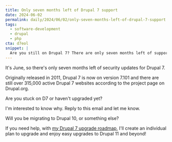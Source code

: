 ```yaml
---
title: Only seven months left of Drupal 7 support
date: 2024-06-02
permalink: daily/2024/06/02/only-seven-months-left-of-drupal-7-support
tags:
  - software-development
  - drupal
  - php
cta: d7eol
snippet: |
  Are you still on Drupal 7? There are only seven months left of support and updates remaining!
---
```


It's June, so there's only seven months left of security updates for Drupal 7.

Originally released in 2011, Drupal 7 is now on version 7.101 and there are still over 315,000 active Drupal 7 websites according to the project page on Drupal.org.

Are you stuck on D7 or haven't upgraded yet?

I'm interested to know why. Reply to this email and let me know.

Will you be migrating to Drupal 10, or something else?

If you need help, with [my Drupal 7 upgrade roadmap][roadmap], I'll create an individual plan to upgrade and enjoy easy upgrades to Drupal 11 and beyond!

[roadmap]: {{site.url}}/drupal-upgrade
